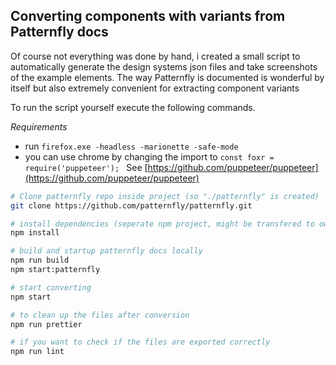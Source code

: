 ## Converting components with variants from Patternfly docs

Of course not everything was done by hand, i created a small script to automatically generate the design systems json files and take screenshots of the example elements. The way Patternfly is documented is wonderful by itself but also extremely convenient for extracting component variants

To run the script yourself execute the following commands.

*Requirements*
- run ```firefox.exe -headless -marionette -safe-mode```
- you can use chrome by changing the import to ```const foxr = require('puppeteer'); ``` See
[https://github.com/puppeteer/puppeteer](https://github.com/puppeteer/puppeteer)

```bash
# Clone patternfly repo inside project (so "./patternfly" is created)
git clone https://github.com/patternfly/patternfly.git

# install dependencies (seperate npm project, might be transfered to own repo in the future)
npm install

# build and startup patternfly docs locally
npm run build
npm start:patternfly

# start converting
npm start

# to clean up the files after conversion
npm run prettier

# if you want to check if the files are exported correctly
npm run lint
```